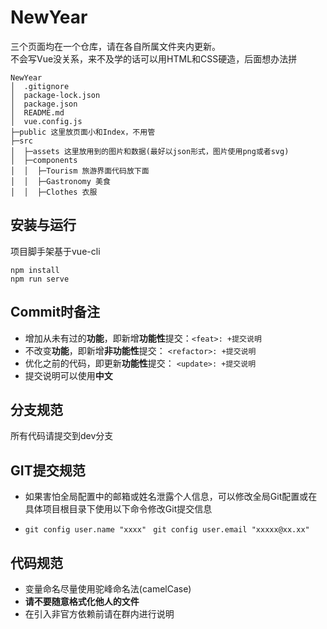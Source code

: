 # NewYear 
三个页面均在一个仓库，请在各自所属文件夹内更新。  
不会写Vue没关系，来不及学的话可以用HTML和CSS硬造，后面想办法拼  
```
NewYear  
│  .gitignore  
│  package-lock.json  
│  package.json  
│  README.md  
│  vue.config.js  
├─public 这里放页面小和Index，不用管  
├─src  
│  ├─assets 这里放用到的图片和数据(最好以json形式，图片使用png或者svg)  
│  ├─components  
│  │  ├─Tourism 旅游界面代码放下面  
│  │  ├─Gastronomy 美食  
│  │  ├─Clothes 衣服  
```

## 安装与运行
项目脚手架基于vue-cli
```
npm install
npm run serve
```

## Commit时备注
* 增加从未有过的**功能**，即新增**功能性**提交：`<feat>: +提交说明`
* 不改变**功能**，即新增**非功能性**提交： `<refactor>: +提交说明`
* 优化之前的代码，即更新**功能性**提交： `<update>: +提交说明`
* 提交说明可以使用**中文**

## 分支规范
所有代码请提交到dev分支  

## GIT提交规范
* 如果害怕全局配置中的邮箱或姓名泄露个人信息，可以修改全局Git配置或在具体项目根目录下使用以下命令修改Git提交信息

* `git config user.name "xxxx"` ` git config user.email "xxxxx@xx.xx"`

## 代码规范
* 变量命名尽量使用驼峰命名法(camelCase)
* **请不要随意格式化他人的文件**
* 在引入非官方依赖前请在群内进行说明
